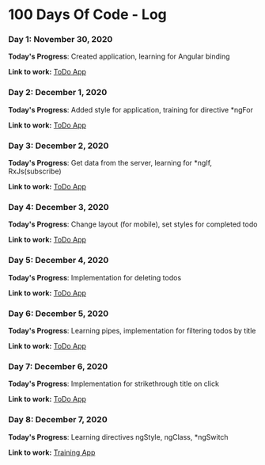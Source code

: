 # 100 Days Of Code - Log

### Day 1: November 30, 2020

**Today's Progress**: Created application, learning for Angular binding

**Link to work:** [ToDo App](https://stackblitz.com/edit/angular-rshejh?file=src%2Fapp%2Fapp.component.html)

### Day 2: December 1, 2020

**Today's Progress**: Added style for application, training for directive *ngFor

**Link to work:** [ToDo App](https://stackblitz.com/edit/angular-rshejh?file=src%2Fapp%2Fapp.component.html)

### Day 3: December 2, 2020

**Today's Progress**: Get data from the server, learning for *ngIf, RxJs(subscribe)

**Link to work:** [ToDo App](https://stackblitz.com/edit/angular-rshejh?file=src%2Fapp%2Fapp.component.html)

### Day 4: December 3, 2020

**Today's Progress**: Change layout (for mobile), set styles for completed todo

**Link to work:** [ToDo App](https://stackblitz.com/edit/angular-rshejh?file=src%2Fapp%2Fapp.component.html)


### Day 5: December 4, 2020

**Today's Progress**: Implementation for deleting todos

**Link to work:** [ToDo App](https://stackblitz.com/edit/angular-rshejh?file=src%2Fapp%2Fapp.component.html)

### Day 6: December 5, 2020

**Today's Progress**: Learning pipes, implementation for filtering todos by title

**Link to work:** [ToDo App](https://stackblitz.com/edit/angular-rshejh?file=src%2Fapp%2Fapp.component.html)

### Day 7: December 6, 2020

**Today's Progress**: Implementation for strikethrough title on click

**Link to work:** [ToDo App](https://stackblitz.com/edit/angular-rshejh?file=src%2Fapp%2Fapp.component.html)

### Day 8: December 7, 2020

**Today's Progress**: Learning directives ngStyle, ngClass, *ngSwitch

**Link to work:** [Training App](https://angular-ivy-cfekqp.stackblitz.io/)
